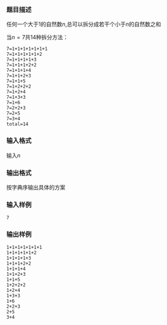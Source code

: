 ### 题目描述
任何一个大于$1$的自然数$n$,总可以拆分成若干个小于$n$的自然数之和

当$n=7$共$14$种拆分方法：
```
7=1+1+1+1+1+1+1
7=1+1+1+1+1+2
7=1+1+1+1+3
7=1+1+1+2+2
7=1+1+1+4
7=1+1+2+3
7=1+1+5
7=1+2+2+2
7=1+2+4
7=1+3+3
7=1+6
7=2+2+3
7=2+5
7=3+4
total=14
```

### 输入格式
输入$n$
### 输出格式
按字典序输出具体的方案
### 输入样例
```
7
```
### 输出样例
```
1+1+1+1+1+1+1
1+1+1+1+1+2
1+1+1+1+3
1+1+1+2+2
1+1+1+4
1+1+2+3
1+1+5
1+2+2+2
1+2+4
1+3+3
1+6
2+2+3
2+5
3+4
```